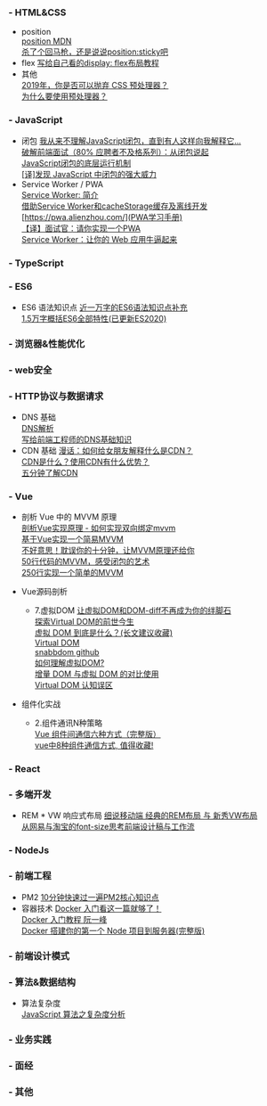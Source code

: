 ### - HTML&CSS
* position  
    [position MDN](https://developer.mozilla.org/zh-CN/docs/Web/CSS/position)  
    [杀了个回马枪，还是说说position:sticky吧](https://www.zhangxinxu.com/wordpress/2018/12/css-position-sticky/)  
* flex
    [写给自己看的display: flex布局教程](https://www.zhangxinxu.com/wordpress/2018/10/display-flex-css3-css/)  
* 其他  
    [2019年，你是否可以抛弃 CSS 预处理器？](https://jelly.jd.com/article/5dcb9c73641a030153732a89)  
    [为什么要使用预处理器？](https://github.com/cssmagic/blog/issues/73)  

### - JavaScript
* 闭包
    [我从来不理解JavaScript闭包，直到有人这样向我解释它...](https://segmentfault.com/a/1190000017136436)  
    [破解前端面试（80% 应聘者不及格系列）：从闭包说起](https://juejin.cn/post/6844903474212143117)  
    [JavaScript闭包的底层运行机制](http://blog.leapoahead.com/2015/09/15/js-closure/)  
    [[译]发现 JavaScript 中闭包的强大威力](https://juejin.cn/post/6844903769646317576)  
* Service Worker / PWA  
    [Service Worker: 简介](https://developers.google.com/web/fundamentals/primers/service-workers)  
    [借助Service Worker和cacheStorage缓存及离线开发](https://www.zhangxinxu.com/wordpress/2017/07/service-worker-cachestorage-offline-develop/)  
    [https://pwa.alienzhou.com/](PWA学习手册)  
    [【译】面试官：请你实现一个PWA](https://juejin.cn/post/6844904052166230030#heading-24)  
    [Service Worker：让你的 Web 应用牛逼起来](https://mp.weixin.qq.com/s/8mjrSeQfG2m5Kpkb13EPAg)  

### - TypeScript

### - ES6
* ES6 语法知识点
    [近一万字的ES6语法知识点补充](https://juejin.cn/post/6844903775329583112)  
    [1.5万字概括ES6全部特性(已更新ES2020)](https://juejin.cn/post/6844903959283367950)

### - 浏览器&性能优化

### - web安全

### - HTTP协议与数据请求
* DNS 基础  
    [DNS解析](https://imweb.io/topic/55e3ba46771670e207a16bc8)  
    [写给前端工程师的DNS基础知识](http://www.sunhao.win/articles/netwrok-dns.html)  
* CDN 基础
    [漫话：如何给女朋友解释什么是CDN？](https://juejin.cn/post/6844903906296725518)  
    [CDN是什么？使用CDN有什么优势？](https://www.zhihu.com/question/36514327)  
    [五分钟了解CDN](https://juejin.cn/post/6844903605888090125)  

### - Vue
* 剖析 Vue 中的 MVVM 原理  
    [剖析Vue实现原理 - 如何实现双向绑定mvvm](https://github.com/DMQ/mvvm)  
    [基于Vue实现一个简易MVVM](https://juejin.cn/post/6844904099704471559)  
    [不好意思！耽误你的十分钟，让MVVM原理还给你](https://juejin.cn/post/6844903586103558158)  
    [50行代码的MVVM，感受闭包的艺术](https://juejin.cn/post/6844903619808985095)  
    [250行实现一个简单的MVVM](https://zhuanlan.zhihu.com/p/24475845)  
* Vue源码剖析
    * 7.虚拟DOM
        [让虚拟DOM和DOM-diff不再成为你的绊脚石](https://juejin.cn/post/6844903806132568072)  
        [探索Virtual DOM的前世今生](https://zhuanlan.zhihu.com/p/35876032)  
        [虚拟 DOM 到底是什么？(长文建议收藏)](https://mp.weixin.qq.com/s/oAlVmZ4Hbt2VhOwFEkNEhw)  
        [Virtual DOM](https://ustbhuangyi.github.io/vue-analysis/v2/data-driven/virtual-dom.html)  
        [snabbdom github](https://github.com/snabbdom/snabbdom)  
        [如何理解虚拟DOM?](https://www.zhihu.com/question/29504639)  
        [增量 DOM 与虚拟 DOM 的对比使用](https://mp.weixin.qq.com/s/kwwkaXi9L-4j5Jucb3HdeA)  
        [Virtual DOM 认知误区](https://mp.weixin.qq.com/s/gQCFEBsB3SIz9c5sp7uuhA)  

* 组件化实战  
    * 2.组件通讯N种策略  
        [Vue 组件间通信六种方式（完整版）](https://juejin.cn/post/6844903845642911752#heading-11)  
        [vue中8种组件通信方式, 值得收藏!](https://juejin.cn/post/6844903887162310669#heading-19)  

### - React

### - 多端开发
* REM * VW 响应式布局
    [细说移动端 经典的REM布局 与 新秀VW布局](https://cloud.tencent.com/developer/article/1352187)  
    [从网易与淘宝的font-size思考前端设计稿与工作流](https://www.cnblogs.com/lyzg/p/4877277.html)  

### - NodeJs

### - 前端工程
* PM2
    [10分钟快速过一遍PM2核心知识点](https://mp.weixin.qq.com/s/5xGhV-70yjUGgyYHesHTRA)  
* 容器技术
    [Docker 入门看这一篇就够了！](https://mp.weixin.qq.com/s/CClZ9xRMN9mEgEXMm9MuGw)  
    [Docker 入门教程 阮一峰](http://www.ruanyifeng.com/blog/2018/02/docker-tutorial.html)  
    [Docker 搭建你的第一个 Node 项目到服务器(完整版)](https://juejin.im/post/5dff84e051882512290f2fc2)  

### - 前端设计模式

### - 算法&数据结构
* 算法复杂度  
    [JavaScript 算法之复杂度分析](https://juejin.im/post/5c2a1d9d6fb9a04a0f654581)

### - 业务实践

### - 面经

### - 其他
